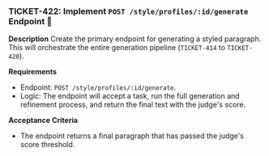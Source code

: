 ### TICKET-422: Implement `POST /style/profiles/:id/generate` Endpoint 🚀

**Description**
Create the primary endpoint for generating a styled paragraph. This will orchestrate the entire generation pipeline (`TICKET-414` to `TICKET-420`).

**Requirements**
- Endpoint: `POST /style/profiles/:id/generate`.
- Logic: The endpoint will accept a task, run the full generation and refinement process, and return the final text with the judge's score.

**Acceptance Criteria**
- The endpoint returns a final paragraph that has passed the judge's score threshold. 